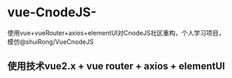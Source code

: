 # vue-CnodeJS-
使用vue+vueRouter+axios+elementUI对CnodeJS社区重构，个人学习项目，模仿@shuiRong/VueCnodeJS
## 使用技术vue2.x + vue router + axios + elementUI
